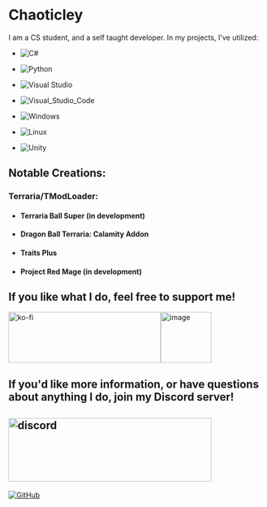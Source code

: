 # Chaoticley

I am a CS student, and a self taught developer.  In my projects, I've utilized:

- ![C#](https://img.shields.io/badge/C%23-873887?style=for-the-badge&logo=CSharp&logoColor=WHITE&logoWidth=20)
- ![Python](https://img.shields.io/badge/Python-3776AB?style=for-the-badge&logo=Python&logoColor=white)

- ![Visual Studio](https://img.shields.io/badge/Visual_Studio-C994F7?style=for-the-badge&logo=visual-studio&logoColor=WHITE)
- ![Visual_Studio_Code](https://img.shields.io/badge/Visual%20Studio%20Code-007ACC?style=for-the-badge&logo=VisualStudioCode&logoColor=white)

- ![Windows](https://img.shields.io/badge/Windows%20CMD-0078D6?style=for-the-badge&logo=Windows&logoColor=white)
- ![Linux](https://img.shields.io/badge/Linux%20CMD-FCC624?style=for-the-badge&logo=Linux&logoColor=black)

- ![Unity](https://img.shields.io/badge/Unity-000000?style=for-the-badge&logo=Unity&logoColor=white)

## Notable Creations:

### Terraria/TModLoader:
- #### Terraria Ball Super (in development)
- #### Dragon Ball Terraria: Calamity Addon
- #### Traits Plus
- #### Project Red Mage (in development)

## If you like what I do, feel free to support me!

<div style="display: flex; align-items: center;">
    <a href="https://ko-fi.com/X8X2C6OO1">
        <img src="https://ko-fi.com/img/githubbutton_sm.svg?format=code" alt="ko-fi" style="width: 300px; height: 100px;" />
    </a>
    <a href="https://github.com/Chaoticley/Chaoticley/assets/116920211/29542f08-99cb-4d74-8e56-68836abc3b8a">
        <img src="https://github.com/Chaoticley/Chaoticley/assets/116920211/29542f08-99cb-4d74-8e56-68836abc3b8a" alt="image" style="width: 100px; height: 100px;" />
    </a>
</div>

## If you'd like more information, or have questions about anything I do, join my Discord server!

## [<img src="https://pbs.twimg.com/media/EjkzQwvWsAEUN3_?format=png&name=small" alt="discord" width="400" height="125"/>](https://discord.gg/terrariaballsuper)

[![GitHub](https://github-readme-stats-git-masterrstaa-rickstaa.vercel.app/api?username=chaoticley&theme=tokyonight&show_icons=true)](https://github.com/anuraghazra/github-readme-stats)
